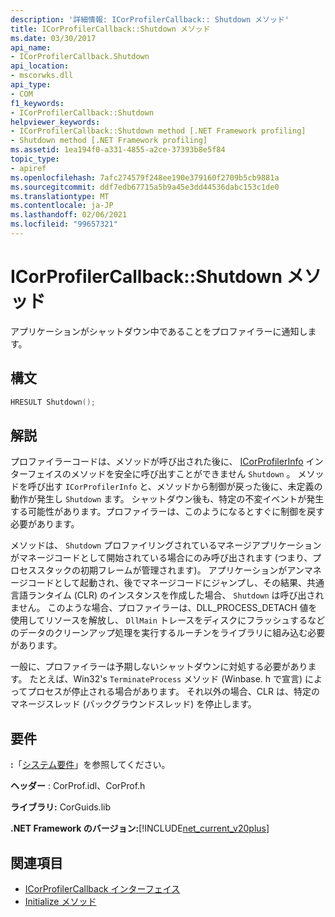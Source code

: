 ```yaml
---
description: '詳細情報: ICorProfilerCallback:: Shutdown メソッド'
title: ICorProfilerCallback::Shutdown メソッド
ms.date: 03/30/2017
api_name:
- ICorProfilerCallback.Shutdown
api_location:
- mscorwks.dll
api_type:
- COM
f1_keywords:
- ICorProfilerCallback::Shutdown
helpviewer_keywords:
- ICorProfilerCallback::Shutdown method [.NET Framework profiling]
- Shutdown method [.NET Framework profiling]
ms.assetid: 1ea194f0-a331-4855-a2ce-37393b8e5f84
topic_type:
- apiref
ms.openlocfilehash: 7afc274579f248ee190e379160f2709b5cb9881a
ms.sourcegitcommit: ddf7edb67715a5b9a45e3dd44536dabc153c1de0
ms.translationtype: MT
ms.contentlocale: ja-JP
ms.lasthandoff: 02/06/2021
ms.locfileid: "99657321"
---
```

# <a name="icorprofilercallbackshutdown-method"></a>ICorProfilerCallback::Shutdown メソッド

アプリケーションがシャットダウン中であることをプロファイラーに通知します。  
  
## <a name="syntax"></a>構文  
  
```cpp  
HRESULT Shutdown();  
```  
  
## <a name="remarks"></a>解説  

 プロファイラーコードは、メソッドが呼び出された後に、 [ICorProfilerInfo](icorprofilerinfo-interface.md) インターフェイスのメソッドを安全に呼び出すことができません `Shutdown` 。 メソッドを呼び出す `ICorProfilerInfo` と、メソッドから制御が戻った後に、未定義の動作が発生し `Shutdown` ます。 シャットダウン後も、特定の不変イベントが発生する可能性があります。プロファイラーは、このようになるとすぐに制御を戻す必要があります。  
  
 メソッドは、 `Shutdown` プロファイリングされているマネージアプリケーションがマネージコードとして開始されている場合にのみ呼び出されます (つまり、プロセススタックの初期フレームが管理されます)。 アプリケーションがアンマネージコードとして起動され、後でマネージコードにジャンプし、その結果、共通言語ランタイム (CLR) のインスタンスを作成した場合、 `Shutdown` は呼び出されません。 このような場合、プロファイラーは、DLL_PROCESS_DETACH 値を使用してリソースを解放し、 `DllMain` トレースをディスクにフラッシュするなどのデータのクリーンアップ処理を実行するルーチンをライブラリに組み込む必要があります。  
  
 一般に、プロファイラーは予期しないシャットダウンに対処する必要があります。 たとえば、Win32's `TerminateProcess` メソッド (Winbase. h で宣言) によってプロセスが停止される場合があります。 それ以外の場合、CLR は、特定のマネージスレッド (バックグラウンドスレッド) を停止します。  
  
## <a name="requirements"></a>要件  

 **:**「[システム要件](../../get-started/system-requirements.md)」を参照してください。  
  
 **ヘッダー** : CorProf.idl、CorProf.h  
  
 **ライブラリ:** CorGuids.lib  
  
 **.NET Framework のバージョン:**[!INCLUDE[net_current_v20plus](../../../../includes/net-current-v20plus-md.md)]  
  
## <a name="see-also"></a>関連項目

- [ICorProfilerCallback インターフェイス](icorprofilercallback-interface.md)
- [Initialize メソッド](icorprofilercallback-initialize-method.md)
